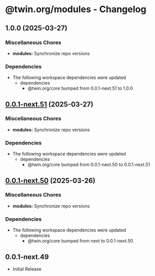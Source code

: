 # @twin.org/modules - Changelog

## 1.0.0 (2025-03-27)


### Miscellaneous Chores

* **modules:** Synchronize repo versions


### Dependencies

* The following workspace dependencies were updated
  * dependencies
    * @twin.org/core bumped from 0.0.1-next.51 to 1.0.0

## [0.0.1-next.51](https://github.com/twinfoundation/framework/compare/modules-v0.0.1-next.50...modules-v0.0.1-next.51) (2025-03-27)


### Miscellaneous Chores

* **modules:** Synchronize repo versions


### Dependencies

* The following workspace dependencies were updated
  * dependencies
    * @twin.org/core bumped from 0.0.1-next.50 to 0.0.1-next.51

## [0.0.1-next.50](https://github.com/twinfoundation/framework/compare/modules-v0.0.1-next.49...modules-v0.0.1-next.50) (2025-03-26)


### Miscellaneous Chores

* **modules:** Synchronize repo versions


### Dependencies

* The following workspace dependencies were updated
  * dependencies
    * @twin.org/core bumped from next to 0.0.1-next.50

## 0.0.1-next.49

- Initial Release
